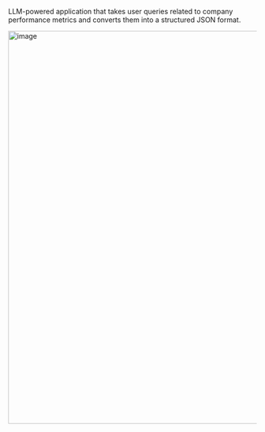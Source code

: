 LLM-powered application that takes user queries related to company performance metrics and converts them into a structured JSON format.

<img width="796" alt="image" src="https://github.com/thehummingmoon/companyBot/assets/100294989/bd92ada5-2e7b-46c8-9359-7937eb3d4ad6">
